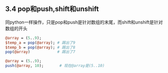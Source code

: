 ## 3.4 pop和push,shift和unshift
同python一样操作，只是pop和push是针对数组的末尾，而shift和unshift是针对数组的开头
```perl
@array = (5..9);
$temp_a = pop(@array); # 踢出了9
$temp_b = pop(@array); # 踢出了8
pop(@array)            # 踢出了7

@array = (5..9);
push(@array, 10);       # 现在@array是(5..10)
```

